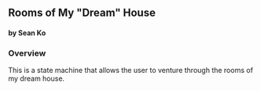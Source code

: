 ## Rooms of My "Dream" House
#### by Sean Ko


### Overview
This is a state machine that allows the user to venture through the rooms of my dream house. 
